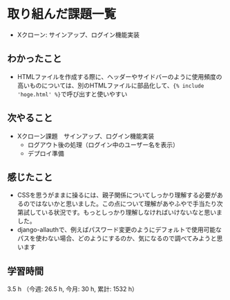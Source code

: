 # 取り組んだ課題一覧
- Xクローン: サインアップ、ログイン機能実装

## わかったこと
- HTMLファイルを作成する際に、ヘッダーやサイドバーのように使用頻度の高いものについては、別のHTMLファイルに部品化して、`{% include 'hoge.html' %}`で呼び出すと使いやすい
    
## 次やること
- Xクローン課題　サインアップ、ログイン機能実装
    - ログアウト後の処理（ログイン中のユーザー名を表示）
    - デプロイ準備  

## 感じたこと
- CSSを思うがままに操るには、親子関係についてしっかり理解する必要があるのではないかと思いました。この点について理解があやふやで手当たり次第試している状況です。もっとしっかり理解しなければいけないなと思いました。
- django-allauthで、例えばパスワード変更のようにデフォルトで使用可能なパスを使わない場合、どのようにするのか、気になるので調べてみようと思います    
## 学習時間
3.5 h （今週: 26.5 h, 今月: 30 h, 累計: 1532 h）